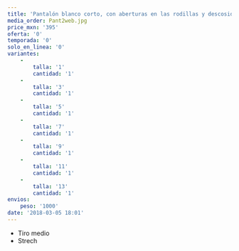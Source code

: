 ```yaml
---
title: 'Pantalón blanco corto, con aberturas en las rodillas y descosido de abajo'
media_order: Pant2web.jpg
price_mxn: '395'
oferta: '0'
temporada: '0'
solo_en_linea: '0'
variantes:
    -
        talla: '1'
        cantidad: '1'
    -
        talla: '3'
        cantidad: '1'
    -
        talla: '5'
        cantidad: '1'
    -
        talla: '7'
        cantidad: '1'
    -
        talla: '9'
        cantidad: '1'
    -
        talla: '11'
        cantidad: '1'
    -
        talla: '13'
        cantidad: '1'
envios:
    peso: '1000'
date: '2018-03-05 18:01'
---
```


* Tiro medio
* Strech
